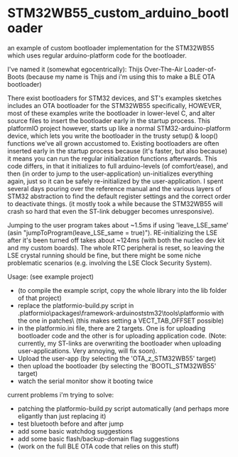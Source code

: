 # STM32WB55_custom_arduino_bootloader
an example of custom bootloader implementation for the STM32WB55 which uses regular arduino-platform code for the bootloader.

I've named it (somewhat egocentrically): Thijs Over-The-Air Loader-of-Boots (because my name is Thijs and i'm using this to make a BLE OTA bootloader)

There exist bootloaders for STM32 devices, and ST's examples sketches includes an OTA bootloader for the STM32WB55 specifically, HOWEVER, most of these examples write the bootloader in lower-level C, and alter source files to insert the bootloader early in the startup process. This platformIO project however, starts up like a normal STM32-arduino-platform device, which lets you write the bootloader in the trusty setup() & loop() functions we've all grown accustomed to. Existing bootloaders are often inserted early in the startup process because (it's faster, but also because) it means you can run the regular initialization functions afterwards. This code differs, in that it initializes to full arduino-levels (of comfort/ease), and then (in order to jump to the user-application) un-initializes everything again, just so it can be safely re-initialized by the user-application. I spent several days pouring over the reference manual and the various layers of STM32 abstraction to find the default register settings and the correct order to deactivate things. (it mostly took a while because the STM32WB55 will crash so hard that even the ST-link debugger becomes unresponsive).

Jumping to the user program takes about ~1.5ms if using 'leave_LSE_same'  (asin "jumpToProgram(leave_LSE_same = true)"). RE-initializing the LSE after it's been turned off takes about ~124ms (with both the nucleo dev kit and my custom boards). The whole RTC peripheral is reset, so leaving the LSE crystal running should be fine, but there might be some niche problematic scenarios (e.g. involving the LSE Clock Security System).

Usage: (see example project)
- (to compile the example script, copy the whole library into the lib folder of that project)
- replace the platformio-build.py script in .platformio\packages\framework-arduinoststm32\tools\platformio  with the one in patches\    (this makes setting a VECT_TAB_OFFSET possible)
- in the platformio.ini file, there are 2 targets. One is for uploading bootloader code and the other is for uploading application code. (Note: currently, my ST-links are overwriting the bootloader when uploading user-applications. Very annoying, will fix soon).
- Upload the user-app (by selecting the 'OTA_z_STM32WB55' target)
- then upload the bootloader (by selecting the 'BOOTL_STM32WB55' target)
- watch the serial monitor show it booting twice


current problems i'm trying to solve:
- patching the platformio-build.py script automatically (and perhaps more eligantly than just replacing it)
- test bluetooth before and after jump
- add some basic watchdog suggestions
- add some basic flash/backup-domain flag suggestions
- (work on the full BLE OTA code that relies on this stuff)
